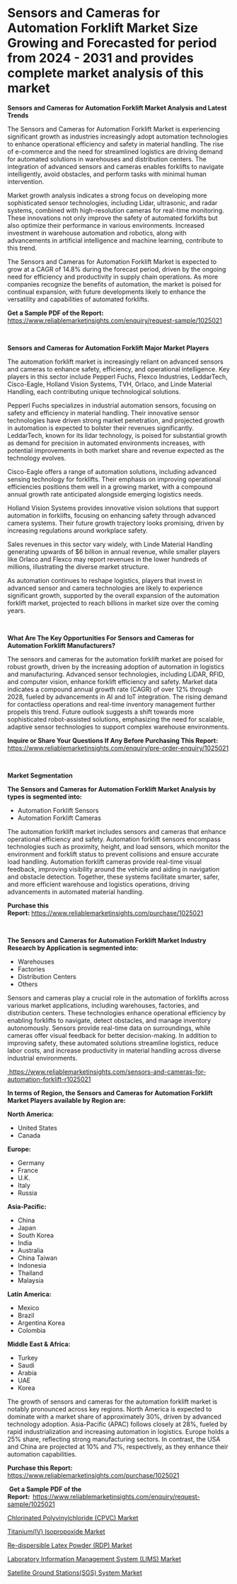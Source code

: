 <p><h1>Sensors and Cameras for Automation Forklift Market Size Growing and Forecasted for period from 2024 - 2031 and provides complete market analysis of this market</h1></p><p><strong>Sensors and Cameras for Automation Forklift Market Analysis and Latest Trends</strong></p>
<p><p>The Sensors and Cameras for Automation Forklift Market is experiencing significant growth as industries increasingly adopt automation technologies to enhance operational efficiency and safety in material handling. The rise of e-commerce and the need for streamlined logistics are driving demand for automated solutions in warehouses and distribution centers. The integration of advanced sensors and cameras enables forklifts to navigate intelligently, avoid obstacles, and perform tasks with minimal human intervention.</p><p>Market growth analysis indicates a strong focus on developing more sophisticated sensor technologies, including Lidar, ultrasonic, and radar systems, combined with high-resolution cameras for real-time monitoring. These innovations not only improve the safety of automated forklifts but also optimize their performance in various environments. Increased investment in warehouse automation and robotics, along with advancements in artificial intelligence and machine learning, contribute to this trend.</p><p>The Sensors and Cameras for Automation Forklift Market is expected to grow at a CAGR of 14.8% during the forecast period, driven by the ongoing need for efficiency and productivity in supply chain operations. As more companies recognize the benefits of automation, the market is poised for continual expansion, with future developments likely to enhance the versatility and capabilities of automated forklifts.</p></p>
<p><strong>Get a Sample PDF of the Report:&nbsp;</strong> <a href="https://www.reliablemarketinsights.com/enquiry/request-sample/1025021?utm_campaign=1338&utm_medium=2&utm_source=Github&utm_content=ia&utm_term=11102024&utm_id=sensors-and-cameras-for-automation-forklift">https://www.reliablemarketinsights.com/enquiry/request-sample/1025021</a></p>
<p>&nbsp;</p>
<p><strong>Sensors and Cameras for Automation Forklift Major Market Players</strong></p>
<p><p>The automation forklift market is increasingly reliant on advanced sensors and cameras to enhance safety, efficiency, and operational intelligence. Key players in this sector include Pepperl Fuchs, Flexco Industries, LeddarTech, Cisco-Eagle, Holland Vision Systems, TVH, Orlaco, and Linde Material Handling, each contributing unique technological solutions.</p><p>Pepperl Fuchs specializes in industrial automation sensors, focusing on safety and efficiency in material handling. Their innovative sensor technologies have driven strong market penetration, and projected growth in automation is expected to bolster their revenues significantly. LeddarTech, known for its lidar technology, is poised for substantial growth as demand for precision in automated environments increases, with potential improvements in both market share and revenue expected as the technology evolves.</p><p>Cisco-Eagle offers a range of automation solutions, including advanced sensing technology for forklifts. Their emphasis on improving operational efficiencies positions them well in a growing market, with a compound annual growth rate anticipated alongside emerging logistics needs.</p><p>Holland Vision Systems provides innovative vision solutions that support automation in forklifts, focusing on enhancing safety through advanced camera systems. Their future growth trajectory looks promising, driven by increasing regulations around workplace safety.</p><p>Sales revenues in this sector vary widely, with Linde Material Handling generating upwards of $6 billion in annual revenue, while smaller players like Orlaco and Flexco may report revenues in the lower hundreds of millions, illustrating the diverse market structure.</p><p>As automation continues to reshape logistics, players that invest in advanced sensor and camera technologies are likely to experience significant growth, supported by the overall expansion of the automation forklift market, projected to reach billions in market size over the coming years.</p></p>
<p>&nbsp;</p>
<p><strong>What Are The Key Opportunities For Sensors and Cameras for Automation Forklift Manufacturers?</strong></p>
<p><p>The sensors and cameras for the automation forklift market are poised for robust growth, driven by the increasing adoption of automation in logistics and manufacturing. Advanced sensor technologies, including LiDAR, RFID, and computer vision, enhance forklift efficiency and safety. Market data indicates a compound annual growth rate (CAGR) of over 12% through 2028, fueled by advancements in AI and IoT integration. The rising demand for contactless operations and real-time inventory management further propels this trend. Future outlook suggests a shift towards more sophisticated robot-assisted solutions, emphasizing the need for scalable, adaptive sensor technologies to support complex warehouse environments.</p></p>
<p><strong>Inquire or Share Your Questions If Any Before Purchasing This Report:</strong> <a href="https://www.reliablemarketinsights.com/enquiry/pre-order-enquiry/1025021?utm_campaign=1338&utm_medium=2&utm_source=Github&utm_content=ia&utm_term=11102024&utm_id=sensors-and-cameras-for-automation-forklift">https://www.reliablemarketinsights.com/enquiry/pre-order-enquiry/1025021</a></p>
<p>&nbsp;</p>
<p><strong>Market Segmentation</strong></p>
<p><strong>The Sensors and Cameras for Automation Forklift Market Analysis by types is segmented into:</strong></p>
<p><ul><li>Automation Forklift Sensors</li><li>Automation Forklift Cameras</li></ul></p>
<p><p>The automation forklift market includes sensors and cameras that enhance operational efficiency and safety. Automation forklift sensors encompass technologies such as proximity, height, and load sensors, which monitor the environment and forklift status to prevent collisions and ensure accurate load handling. Automation forklift cameras provide real-time visual feedback, improving visibility around the vehicle and aiding in navigation and obstacle detection. Together, these systems facilitate smarter, safer, and more efficient warehouse and logistics operations, driving advancements in automated material handling.</p></p>
<p><strong>Purchase this Report:&nbsp;</strong><a href="https://www.reliablemarketinsights.com/purchase/1025021?utm_campaign=1338&utm_medium=2&utm_source=Github&utm_content=ia&utm_term=11102024&utm_id=sensors-and-cameras-for-automation-forklift">https://www.reliablemarketinsights.com/purchase/1025021</a></p>
<p>&nbsp;</p>
<p><strong>The Sensors and Cameras for Automation Forklift Market Industry Research by Application is segmented into:</strong></p>
<p><ul><li>Warehouses</li><li>Factories</li><li>Distribution Centers</li><li>Others</li></ul></p>
<p><p>Sensors and cameras play a crucial role in the automation of forklifts across various market applications, including warehouses, factories, and distribution centers. These technologies enhance operational efficiency by enabling forklifts to navigate, detect obstacles, and manage inventory autonomously. Sensors provide real-time data on surroundings, while cameras offer visual feedback for better decision-making. In addition to improving safety, these automated solutions streamline logistics, reduce labor costs, and increase productivity in material handling across diverse industrial environments.</p></p>
<p><a href="https://www.reliablemarketinsights.com/sensors-and-cameras-for-automation-forklift-r1025021?utm_campaign=1338&utm_medium=2&utm_source=Github&utm_content=ia&utm_term=11102024&utm_id=sensors-and-cameras-for-automation-forklift">&nbsp;https://www.reliablemarketinsights.com/sensors-and-cameras-for-automation-forklift-r1025021</a></p>
<p><strong>In terms of Region, the Sensors and Cameras for Automation Forklift Market Players available by Region are:</strong></p>
<p>
    <p> <strong> North America: </strong>
        <ul>
            <li>United States</li>
            <li>Canada</li>
        </ul>
        </p> 
    <p> <strong> Europe: </strong>
        <ul>
            <li>Germany</li>
            <li>France</li>
            <li>U.K.</li>
            <li>Italy</li>
            <li>Russia</li>
        </ul>
        </p> 
    <p> <strong> Asia-Pacific: </strong>
        <ul>
            <li>China</li>
            <li>Japan</li>
            <li>South Korea</li>
            <li>India</li>
            <li>Australia</li>
            <li>China Taiwan</li>
            <li>Indonesia</li>
            <li>Thailand</li>
            <li>Malaysia</li>
        </ul>
        </p> 
    <p> <strong> Latin America: </strong>
        <ul>
            <li>Mexico</li>
            <li>Brazil</li>
            <li>Argentina Korea</li>
            <li>Colombia</li>
        </ul>
        </p> 
    <p> <strong> Middle East & Africa: </strong>
        <ul>
            <li>Turkey</li>
            <li>Saudi</li>
            <li>Arabia</li>
            <li>UAE</li>
            <li>Korea</li>
        </ul>
    </p>
    </p>
<p><p>The growth of sensors and cameras for the automation forklift market is notably pronounced across key regions. North America is expected to dominate with a market share of approximately 30%, driven by advanced technology adoption. Asia-Pacific (APAC) follows closely at 28%, fueled by rapid industrialization and increasing automation in logistics. Europe holds a 25% share, reflecting strong manufacturing sectors. In contrast, the USA and China are projected at 10% and 7%, respectively, as they enhance their automation capabilities.</p></p>
<p><strong>Purchase this Report: </strong><a href="https://www.reliablemarketinsights.com/purchase/1025021?utm_campaign=1338&utm_medium=2&utm_source=Github&utm_content=ia&utm_term=11102024&utm_id=sensors-and-cameras-for-automation-forklift">https://www.reliablemarketinsights.com/purchase/1025021</a></p>
<p>&nbsp;<strong>Get a Sample PDF of the Report:&nbsp;&nbsp;</strong><a href="https://www.reliablemarketinsights.com/enquiry/request-sample/1025021?utm_campaign=1338&utm_medium=2&utm_source=Github&utm_content=ia&utm_term=11102024&utm_id=sensors-and-cameras-for-automation-forklift">https://www.reliablemarketinsights.com/enquiry/request-sample/1025021</a></p>
<p><strong></strong></p>
<p><p><a href="https://www.linkedin.com/pulse/chlorinated-polyvinylchloride-cpvc-market-strategic-insights-lj1dc?utm_campaign=1338&utm_medium=2&utm_source=Github&utm_content=ia&utm_term=11102024&utm_id=sensors-and-cameras-for-automation-forklift">Chlorinated Polyvinylchloride (CPVC) Market</a></p><p><a href="https://www.linkedin.com/pulse/future-ready-strategic-insights-global-titaniumiv-isopropoxide-rf5uc?utm_campaign=1338&utm_medium=2&utm_source=Github&utm_content=ia&utm_term=11102024&utm_id=sensors-and-cameras-for-automation-forklift">Titanium(IV) Isopropoxide Market</a></p><p><a href="https://www.linkedin.com/pulse/global-re-dispersible-latex-powder-rdp-market-trends-analysis-pcjic?utm_campaign=1338&utm_medium=2&utm_source=Github&utm_content=ia&utm_term=11102024&utm_id=sensors-and-cameras-for-automation-forklift">Re-dispersible Latex Powder (RDP) Market</a></p><p><a href="https://www.linkedin.com/pulse/pioneering-growth-analyzing-global-laboratory-information-57pde?utm_campaign=1338&utm_medium=2&utm_source=Github&utm_content=ia&utm_term=11102024&utm_id=sensors-and-cameras-for-automation-forklift">Laboratory Information Management System (LIMS) Market</a></p><p><a href="https://issuu.com/reportprime-2/docs/satellite-ground-stationssgs-system_f04f9e2439d3a9?utm_campaign=1338&utm_medium=2&utm_source=Github&utm_content=ia&utm_term=11102024&utm_id=sensors-and-cameras-for-automation-forklift">Satellite Ground Stations(SGS) System Market</a></p></p>